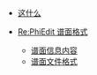 <!-- docs/_sidebar.md -->

* [这什么](./)

* [Re:PhiEdit 谱面格式](./study/pec/)
    * [谱面信息内容](./study/pec/InfoFile.md)
    * [谱面文件格式](./study/pec/ChartFile.md)
